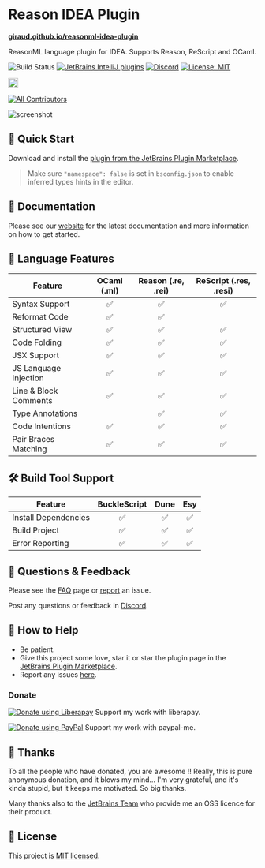 # Reason IDEA Plugin

[**giraud.github.io/reasonml-idea-plugin**](https://giraud.github.io/reasonml-idea-plugin/)

ReasonML language plugin for IDEA. Supports Reason, ReScript and OCaml.

![Build Status](https://github.com/giraud/reasonml-idea-plugin/workflows/Build%20Status/badge.svg)
[![JetBrains IntelliJ plugins](https://img.shields.io/jetbrains/plugin/d/9440-reasonml.svg)](https://plugins.jetbrains.com/plugin/9440-reasonml)
[![Discord](https://img.shields.io/discord/713777184996589580)](https://discord.gg/65fz5jb)
[![License: MIT](https://img.shields.io/badge/License-MIT-yellow.svg)](https://opensource.org/licenses/MIT)

[<img src="https://api.gitsponsors.com/api/badge/img?id=79930515" height="20">](https://api.gitsponsors.com/api/badge/link?p=xzIXA9oww9RtIPswz31L/0JG7TPJXi/Z9h0gYbdOsRuMt/AK/K7f0fZAFGH7QF8LAMS72xVze4DIYP4boDCZvA==)

<!-- ALL-CONTRIBUTORS-BADGE:START - Do not remove or modify this section -->
[![All Contributors](https://img.shields.io/badge/all_contributors-13-orange.svg?style=flat-square)](#contributors)
<!-- ALL-CONTRIBUTORS-BADGE:END --> 

![screenshot](screenshot.png)

## 🏁 Quick Start 

Download and install the [plugin from the JetBrains Plugin Marketplace](https://plugins.jetbrains.com/plugin/9440-reasonml).

> Make sure `"namespace": false` is set in `bsconfig.json` to enable inferred types hints in the editor.

## 📔 Documentation 

Please see our [website](https://giraud.github.io/reasonml-idea-plugin/docs)
for the latest documentation and more information on how to get started.

## 💬 Language Features 

 
| **Feature**           | **OCaml (.ml)** | **Reason (.re, .rei)** | **ReScript (.res, .resi)** |
|-----------------------|:---------------:|:----------------------:|:--------------------------:|
| Syntax Support        |        ✅        |           ✅            |             ✅              |
| Reformat Code         |        ✅        |           ✅            |                            |
| Structured View       |        ✅        |           ✅            |             ✅              |
| Code Folding          |        ✅        |           ✅            |             ✅              |
| JSX Support           |        ✅        |           ✅            |             ✅              |
| JS Language Injection |        ✅        |           ✅            |             ✅              |
| Line & Block Comments |        ✅        |           ✅            |             ✅              |
| Type Annotations      |                 |           ✅            |             ✅              |
| Code Intentions       |        ✅        |           ✅            |             ✅              |
| Pair Braces Matching  |        ✅        |           ✅            |             ✅              |

## 🛠 Build Tool Support 

| **Feature**          | **BuckleScript** | **Dune** | **Esy** |
|----------------------|:----------------:|:--------:|:-------:|
| Install Dependencies |        ✅         |    ✅     |    ✅    |
| Build Project        |        ✅         |    ✅     |    ✅    |
| Error Reporting      |        ✅         |    ✅     |    ✅    |

## 📝 Questions & Feedback  

Please see the [FAQ](https://giraud.github.io/reasonml-idea-plugin/docs/get-started/faq)
page or [report](https://github.com/giraud/reasonml-idea-plugin/issues/new)
an issue.

Post any questions or feedback in [Discord](https://discord.gg/65fz5jb).

## 💁 How to Help 

- Be patient.
- Give this project some love, star it or star the plugin page in the [JetBrains Plugin Marketplace](https://plugins.jetbrains.com/plugin/9440-reasonml-language-plugin).
- Report any issues [here](https://github.com/giraud/reasonml-idea-plugin/issues/new).

### Donate
<a href="https://liberapay.com/hgiraud/donate"><img alt="Donate using Liberapay" src="https://liberapay.com/assets/widgets/donate.svg"></a>
Support my work with liberapay.

<a href="https://www.paypal.me/rvgiraud"><img alt="Donate using PayPal" src="https://img.shields.io/badge/paypal-me-blue.svg"></a>
Support my work with paypal-me.

## 🍻 Thanks 

To all the people who have donated, you are awesome !! Really, this is pure anonymous donation, and it blows my mind... I'm very grateful, and it's kinda stupid, but it keeps me motivated. So big thanks.

Many thanks also to the [JetBrains Team](https://www.jetbrains.com/?from=reasonml-idea-plugin) who provide me an OSS licence for their product.

## 📄 License 

This project is [MIT licensed](https://github.com/giraud/reasonml-idea-plugin/blob/pooch/documentation/LICENSE).
